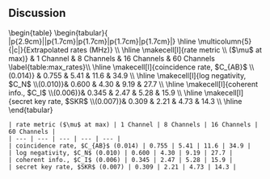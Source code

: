 ## Discussion
<div class="latex">
\begin{table}
\begin{tabular}{ |p{2.9cm}||p{1.7cm}|p{1.7cm}|p{1.7cm}|p{1.7cm}|}
 \hline
 \multicolumn{5}{|c|}{Extrapolated rates (MHz)} \\
 \hline
 \makecell[l]{rate metric \\ ($\mu$ at max)}   &  1 Channel & 8 Channels & 16 Channels & 60 Channels \label{table:max_rates}\\
 \hline
 \makecell[l]{coincidence rate, $C_{AB}$ \\(0.014)} & 0.755 & 5.41    &  11.6  &  34.9     \\
 \hline
 \makecell[l]{log negativity, $C_N$ \\(0.010)}& 0.600 & 4.30    &  9.19  &  27.7   \\
 \hline
 \makecell[l]{coherent info., $C_I$ \\(0.006)}& 0.345 & 2.47 &  5.28  &  15.9 \\
 \hline
 \makecell[l]{secret key rate, $SKR$ \\(0.007)}& 0.309 & 2.21 &  4.73  &  14.3 \\
 \hline
\end{tabular}
</div>


```{=html}
| rate metric ($\mu$ at max) | 1 Channel | 8 Channels | 16 Channels | 60 Channels |
| --- | --- | --- | --- | --- |
| coincidence rate, $C_{AB}$ (0.014) | 0.755 | 5.41 | 11.6 | 34.9 |
| log negativity, $C_N$ (0.010) | 0.600 | 4.30 | 9.19 | 27.7 |
| coherent info., $C_I$ (0.006) | 0.345 | 2.47 | 5.28 | 15.9 |
| secret key rate, $SKR$ (0.007) | 0.309 | 2.21 | 4.73 | 14.3 |
```
